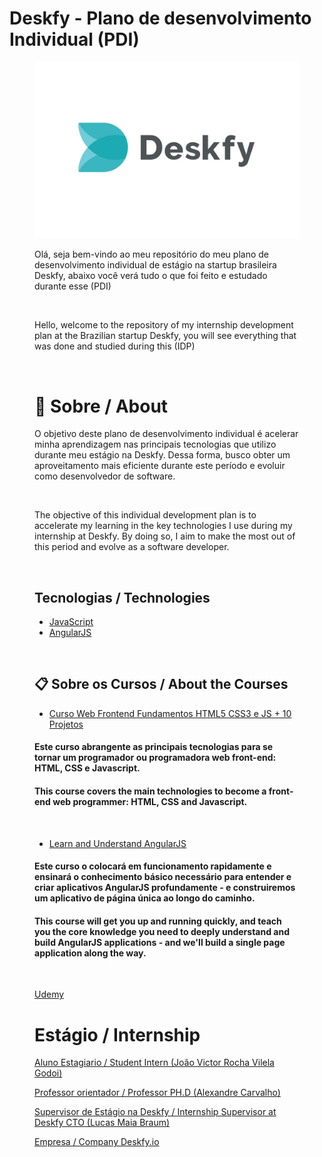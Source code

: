 # Deskfy - Plano de desenvolvimento Individual (PDI)

<figure>

  <img src="logo_deskfy.jpg" alt="logo_deskfy.jpg">

<br>

Olá, seja bem-vindo ao meu repositório do meu plano de desenvolvimento individual de estágio na startup brasileira Deskfy, abaixo você verá tudo o que foi feito e estudado durante esse (PDI)

<br>

Hello, welcome to  the repository of my internship development plan at the Brazilian startup Deskfy,  you will see everything that was done and studied during this (IDP)

<br>

# :rocket: Sobre / About

O objetivo deste plano de desenvolvimento individual é acelerar minha aprendizagem nas principais tecnologias que utilizo durante meu estágio na Deskfy. Dessa forma, busco obter um aproveitamento mais eficiente durante este período e evoluir como desenvolvedor de software.

<br>

The objective of this individual development plan is to accelerate my learning in the key technologies I use during my internship at Deskfy. By doing so, I aim to make the most out of this period and evolve as a software developer.

<br>

## Tecnologias / Technologies

* [JavaScript](https://www.javascript.com/)
* [AngularJS](https://angularjs.org/)

<br>

## :clipboard:  Sobre os Cursos / About the Courses


* [Curso Web Frontend Fundamentos HTML5 CSS3 e JS + 10 Projetos](https://www.udemy.com/share/101sRi3@a0ckGbyjizi1m7dSJKf4KozABlqn9KezkuAnfCXR6i2e_AuIsTZSOdL5JFHvIavHSw==/)

#### Este curso abrangente as principais tecnologias para se tornar um programador ou programadora web front-end: HTML, CSS e Javascript.

#### This course covers the main technologies to become a front-end web programmer: HTML, CSS and Javascript.

<br>

* [Learn and Understand AngularJS](https://www.udemy.com/share/101Wqi3@kgd9mJcRCRLPM_AovfJVy07otMgBoZURvNR4o0R0dEhChsDPAzANwvwgRajQOvVM9g==/)

#### Este curso o colocará em funcionamento rapidamente e ensinará o conhecimento básico necessário para entender e criar aplicativos AngularJS profundamente - e construiremos um aplicativo de página única ao longo do caminho.

#### This course will get you up and running quickly, and teach you the core knowledge you need to deeply understand and build AngularJS applications - and we'll build a single page application along the way.

<br>

[Udemy](https://www.udemy.com/)



# Estágio / Internship


[Aluno Estagiario / Student Intern (João Victor Rocha Vilela Godoi)](https://www.linkedin.com/in/jo%C3%A3o-victor-rocha-vilela-godoi-1318581ab/) 

[Professor orientador / Professor PH.D (Alexandre Carvalho)](https://www.linkedin.com/in/alexandrecarvalhosilva/)

[Supervisor de Estágio na Deskfy / Internship Supervisor at Deskfy CTO (Lucas Maia Braum)](https://br.linkedin.com/in/lucasbraum?original_referer=https%3A%2F%2Fwww.google.com%2F)

[Empresa / Company Deskfy.io](https://deskfy.io/)


















